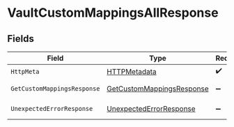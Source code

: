 # VaultCustomMappingsAllResponse


## Fields

| Field                                                                             | Type                                                                              | Required                                                                          | Description                                                                       |
| --------------------------------------------------------------------------------- | --------------------------------------------------------------------------------- | --------------------------------------------------------------------------------- | --------------------------------------------------------------------------------- |
| `HttpMeta`                                                                        | [HTTPMetadata](../../Models/Components/HTTPMetadata.md)                           | :heavy_check_mark:                                                                | N/A                                                                               |
| `GetCustomMappingsResponse`                                                       | [GetCustomMappingsResponse](../../Models/Components/GetCustomMappingsResponse.md) | :heavy_minus_sign:                                                                | Custom mapping                                                                    |
| `UnexpectedErrorResponse`                                                         | [UnexpectedErrorResponse](../../Models/Components/UnexpectedErrorResponse.md)     | :heavy_minus_sign:                                                                | Unexpected error                                                                  |